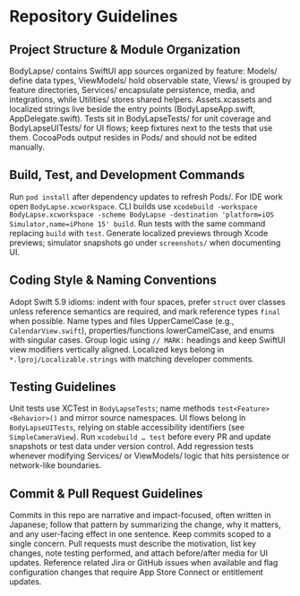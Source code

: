 # Repository Guidelines

## Project Structure & Module Organization
BodyLapse/ contains SwiftUI app sources organized by feature: Models/ define data types, ViewModels/ hold observable state, Views/ is grouped by feature directories, Services/ encapsulate persistence, media, and integrations, while Utilities/ stores shared helpers. Assets.xcassets and localized strings live beside the entry points (BodyLapseApp.swift, AppDelegate.swift). Tests sit in BodyLapseTests/ for unit coverage and BodyLapseUITests/ for UI flows; keep fixtures next to the tests that use them. CocoaPods output resides in Pods/ and should not be edited manually.

## Build, Test, and Development Commands
Run `pod install` after dependency updates to refresh Pods/. For IDE work open `BodyLapse.xcworkspace`. CLI builds use `xcodebuild -workspace BodyLapse.xcworkspace -scheme BodyLapse -destination 'platform=iOS Simulator,name=iPhone 15' build`. Run tests with the same command replacing `build` with `test`. Generate localized previews through Xcode previews; simulator snapshots go under `screenshots/` when documenting UI.

## Coding Style & Naming Conventions
Adopt Swift 5.9 idioms: indent with four spaces, prefer `struct` over classes unless reference semantics are required, and mark reference types `final` when possible. Name types and files UpperCamelCase (e.g., `CalendarView.swift`), properties/functions lowerCamelCase, and enums with singular cases. Group logic using `// MARK:` headings and keep SwiftUI view modifiers vertically aligned. Localized keys belong in `*.lproj/Localizable.strings` with matching developer comments.

## Testing Guidelines
Unit tests use XCTest in `BodyLapseTests`; name methods `test<Feature><Behavior>()` and mirror source namespaces. UI flows belong in `BodyLapseUITests`, relying on stable accessibility identifiers (see `SimpleCameraView`). Run `xcodebuild … test` before every PR and update snapshots or test data under version control. Add regression tests whenever modifying Services/ or ViewModels/ logic that hits persistence or network-like boundaries.

## Commit & Pull Request Guidelines
Commits in this repo are narrative and impact-focused, often written in Japanese; follow that pattern by summarizing the change, why it matters, and any user-facing effect in one sentence. Keep commits scoped to a single concern. Pull requests must describe the motivation, list key changes, note testing performed, and attach before/after media for UI updates. Reference related Jira or GitHub issues when available and flag configuration changes that require App Store Connect or entitlement updates.
